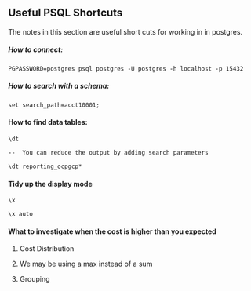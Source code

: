## Useful PSQL Shortcuts

The notes in this section are useful short cuts for working in in postgres.

##### How to connect:
```
PGPASSWORD=postgres psql postgres -U postgres -h localhost -p 15432
```

##### How to search with a schema:
```
set search_path=acct10001;
```

#### How to find data tables:

```
\dt

--  You can reduce the output by adding search parameters

\dt reporting_ocpgcp*
```

#### Tidy up the display mode

```
\x

\x auto
```

#### What to investigate when the cost is higher than you expected

1. Cost Distribution

2. We may be using a max instead of a sum

3. Grouping
